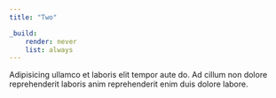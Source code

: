 ```yaml
---
title: "Two"

_build:
    render: never
    list: always
---
```


Adipisicing ullamco et laboris elit tempor aute do. Ad cillum non dolore 
reprehenderit laboris anim reprehenderit enim duis dolore labore. 
